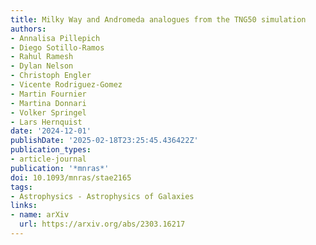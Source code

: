 ```yaml
---
title: Milky Way and Andromeda analogues from the TNG50 simulation
authors:
- Annalisa Pillepich
- Diego Sotillo-Ramos
- Rahul Ramesh
- Dylan Nelson
- Christoph Engler
- Vicente Rodriguez-Gomez
- Martin Fournier
- Martina Donnari
- Volker Springel
- Lars Hernquist
date: '2024-12-01'
publishDate: '2025-02-18T23:25:45.436422Z'
publication_types:
- article-journal
publication: '*mnras*'
doi: 10.1093/mnras/stae2165
tags:
- Astrophysics - Astrophysics of Galaxies
links:
- name: arXiv
  url: https://arxiv.org/abs/2303.16217
---
```

